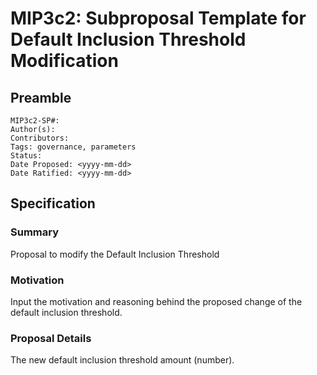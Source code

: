 # MIP3c2: Subproposal Template for Default Inclusion Threshold Modification

## Preamble
```
MIP3c2-SP#:
Author(s): 
Contributors:
Tags: governance, parameters
Status: 
Date Proposed: <yyyy-mm-dd>
Date Ratified: <yyyy-mm-dd>
```

## Specification

### Summary
Proposal to modify the Default Inclusion Threshold

### Motivation
Input the motivation and reasoning behind the proposed change of the default inclusion threshold.

### Proposal Details
The new default inclusion threshold amount (number).
